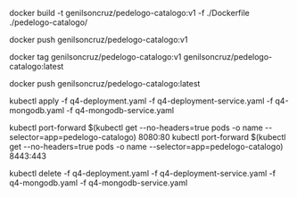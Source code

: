 docker build -t genilsoncruz/pedelogo-catalogo:v1 -f ./Dockerfile ./pedelogo-catalogo/

docker push genilsoncruz/pedelogo-catalogo:v1

docker tag genilsoncruz/pedelogo-catalogo:v1 genilsoncruz/pedelogo-catalogo:latest

docker push genilsoncruz/pedelogo-catalogo:latest

kubectl apply -f q4-deployment.yaml -f q4-deployment-service.yaml -f q4-mongodb.yaml -f q4-mongodb-service.yaml

kubectl port-forward $(kubectl get --no-headers=true pods -o name --selector=app=pedelogo-catalogo) 8080:80
kubectl port-forward $(kubectl get --no-headers=true pods -o name --selector=app=pedelogo-catalogo) 8443:443

kubectl delete -f q4-deployment.yaml -f q4-deployment-service.yaml -f q4-mongodb.yaml -f q4-mongodb-service.yaml